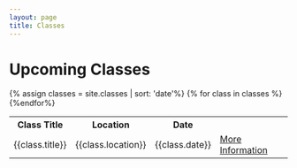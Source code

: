```yaml
---
layout: page
title: Classes
---
```




<div class="home">

  <h1 class="page-heading">Upcoming Classes</h1>

  <table class="rwd-table">
    <tr>
      <th>Class Title</th>
      <th>Location</th>
      <th>Date</th>
    </tr>
    {% assign classes = site.classes | sort: 'date'%}
    {% for class in classes %}
    <tr>
      <td>{{class.title}}</td>
      <td>{{class.location}}</td>
      <td>{{class.date}}</td>
      <td><a class="post-link" href="{{ class.url | prepend: site.baseurl }}">More Information</a></td>
    {%endfor%}
  </table>  


</div>
